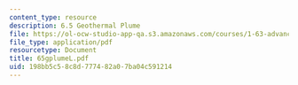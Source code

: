 ```yaml
---
content_type: resource
description: 6.5 Geothermal Plume
file: https://ol-ocw-studio-app-qa.s3.amazonaws.com/courses/1-63-advanced-fluid-dynamics-of-the-environment-fall-2002/198bb5c58c8d777482a07ba04c591214_65gplumeL.pdf
file_type: application/pdf
resourcetype: Document
title: 65gplumeL.pdf
uid: 198bb5c5-8c8d-7774-82a0-7ba04c591214
---
```

